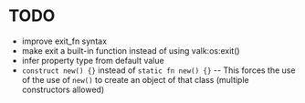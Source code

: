 
# TODO

- improve exit_fn syntax
- make exit a built-in function instead of using valk:os:exit()
- infer property type from default value
- `construct new() {}` instead of `static fn new() {}`
-- This forces the use of the use of `new()` to create an object of that class (multiple constructors allowed)
